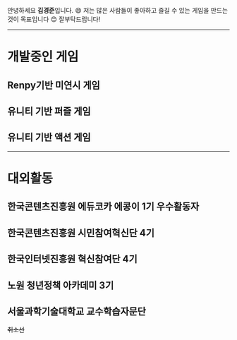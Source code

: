 안녕하세요 **김경준**입니다. :smile:
저는 많은 사람들이 좋아하고 즐길 수 있는 게임을 만드는 것이 목표입니다 :blush:
잘부탁드립니다!

<hr/>

# 개발중인 게임

## Renpy기반 미연시 게임
## 유니티 기반 퍼즐 게임
## 유니티 기반 액션 게임

<hr/>

# 대외활동
## 한국콘텐츠진흥원 에듀코카 에콩이 1기 우수활동자
## 한국콘텐츠진흥원 시민참여혁신단 4기
## 한국인터넷진흥원 혁신참여단 4기
## 노원 청년정책 아카데미 3기
## 서울과학기술대학교 교수학습자문단

~~취소선~~